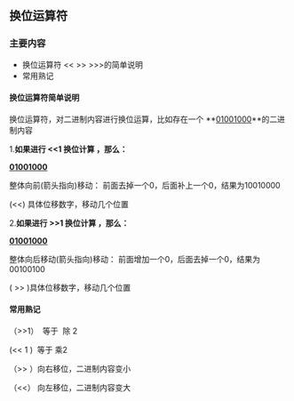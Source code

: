 ## 换位运算符

### 主要内容

- 换位运算符 <<  >>   >>>的简单说明
- 常用熟记



#### 换位运算符简单说明

换位运算符，对二进制内容进行换位运算，比如存在一个 **<u>01001000</u>**的二进制内容

1.**如果进行 <<1 换位计算 ，那么：**

**<u>01001000</u>**  

整体向前(箭头指向)移动： 前面去掉一个0，后面补上一个0，结果为10010000

(<<) 具体位移数字，移动几个位置



2.**如果进行 >>1 换位计算 ，那么：**

**<u>01001000</u>** 

整体向后移动(箭头指向)移动： 前面增加一个0，后面去掉一个0，结果为00100100

 ( >> )具体位移数字，移动几个位置



#### 常用熟记

（>>1）  等于  除 2

  (<< 1 )   等于 乘2  

（>> ）向右移位，二进制内容变小

（<<） 向左移位，二进制内容变大

